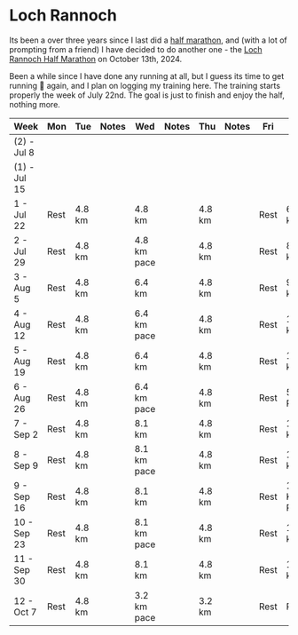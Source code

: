 # Loch Rannoch

Its been a over three years since I last did a [half marathon](https://x.com/fintanr/status/1366002001054736386), and (with a lot of prompting from a friend) I have decided to do another one - the [Loch Rannoch Half Marathon](https://runnation.co.uk/r/rannochhalfmarathon2024) on October 13th, 2024. 

Been a while since I have done any running at all, but I guess its time to get running 🏃 again, and I plan on logging my training here. The training starts properly the week of July 22nd. The goal is just to finish and enjoy the half, nothing more. 

| Week | Mon  | Tue    | Notes | Wed    | Notes | Thu    | Notes | Fri  | Sat    | Notes | Sun |
|-------------------|------|--------|-------|--------|-------|--------|-------|------|--------|-------|-----|
| (2) - Jul 8        |  |  |       |  |       | |       |  |  |       |     |
| (1) - Jul 15        |  | |       | |       |  |       |  |  |       |     |
| 1 - Jul 22        | Rest | 4.8 km |       | 4.8 km |       | 4.8 km |       | Rest | 6.4 km |       |     |
| 2 - Jul 29        | Rest | 4.8 km |       | 4.8 km pace|       | 4.8 km |       | Rest | 8.1 km |       |     |
| 3 - Aug 5         | Rest | 4.8 km |       | 6.4 km |       | 4.8 km |       | Rest | 9.7 km |       |     |
| 4 - Aug 12        | Rest | 4.8 km |       | 6.4 km pace|       | 4.8 km |       | Rest | 11.3 km|       |     |
| 5 - Aug 19        | Rest | 4.8 km |       | 6.4 km |       | 4.8 km |       | Rest | 12.9 km|       |     |
| 6 - Aug 26        | Rest | 4.8 km |       | 6.4 km pace|       | 4.8 km |       | Rest | 5-K Race |       |     |
| 7 - Sep 2         | Rest | 4.8 km |       | 8.1 km |       | 4.8 km |       | Rest | 14.5 km|       |     |
| 8 - Sep 9         | Rest | 4.8 km |       | 8.1 km pace|       | 4.8 km |       | Rest | 16.1 km|       |     |
| 9 - Sep 16        | Rest | 4.8 km |       | 8.1 km |       | 4.8 km |       | Rest | 10-K Race |       |     |
| 10 - Sep 23       | Rest | 4.8 km |       | 8.1 km pace|       | 4.8 km |       | Rest | 17.7 km|       |     |
| 11 - Sep 30       | Rest | 4.8 km |       | 8.1 km |       | 4.8 km |       | Rest | 19.3 km|       |     |
| 12 - Oct 7        | Rest | 4.8 km |       | 3.2 km pace|       | 3.2 km |       | Rest | Rest   |       | Half    |
